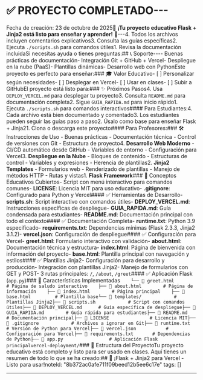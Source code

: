 # ✅ PROYECTO COMPLETADO---































































































































Fecha de creación: 23 de octubre de 2025🎉 **¡Tu proyecto educativo Flask + Jinja2 está listo para enseñar y aprender!** 🚀---4. Todos los archivos incluyen comentarios explicativos3. Consulta las guías específicas2. Ejecuta `./scripts.sh` para comandos útiles1. Revisa la documentación incluidaSi necesitas ayuda o tienes preguntas:## 📞 Soporte---- Buenas prácticas de documentación- Integración Git + GitHub + Vercel- Despliegue en la nube (PaaS)- Plantillas dinámicas- Desarrollo web con PythonEste proyecto es perfecto para enseñar:### 🎓 Valor Educativo- [ ] Personalizar según necesidades- [ ] Desplegar en Vercel- [ ] Usar en clases- [ ] Subir a GitHubEl proyecto está listo para:### ✨ Próximos Pasos4. Usa `DEPLOY_VERCEL.md` para desplegar tu proyecto3. Consulta `README.md` para documentación completa2. Sigue `GUIA_RAPIDA.md` para inicio rápido1. Ejecuta `./scripts.sh` para comandos interactivos#### Para Estudiantes:4. Cada archivo está bien documentado y comentado3. Los estudiantes pueden seguir las guías paso a paso2. Úsalo como base para enseñar Flask + Jinja21. Clona o descarga este proyecto#### Para Profesores:### 🛠️ Instrucciones de Uso   - Buenas prácticas   - Documentación técnica   - Control de versiones con Git   - Estructura de proyecto4. **Desarrollo Web Moderno**   - CI/CD automático desde GitHub   - Variables de entorno   - Configuración para Vercel3. **Despliegue en la Nube**   - Bloques de contenido   - Estructuras de control   - Variables y expresiones   - Herencia de plantillas2. **Jinja2 Templates**   - Formularios web   - Renderizado de plantillas   - Manejo de métodos HTTP   - Rutas y vistas1. **Flask Framework**### 🎯 Conceptos Educativos Cubiertos- Script con menú interactivo para comandos comunes- **LICENSE**: Licencia MIT para uso educativo- **.gitignore**: Configurado para Python y Vercel#### ✅ Herramientas de Desarrollo- **scripts.sh**: Script interactivo con comandos útiles- **DEPLOY_VERCEL.md**: Instrucciones específicas de despliegue- **GUIA_RAPIDA.md**: Guía condensada para estudiantes- **README.md**: Documentación principal con todo el contexto#### ✅ Documentación Completa- **runtime.txt**: Python 3.9 especificado- **requirements.txt**: Dependencias mínimas (Flask 2.3.3, Jinja2 3.1.2)- **vercel.json**: Configuración de despliegue#### ✅ Configuración para Vercel- **greet.html**: Formulario interactivo con validación- **about.html**: Documentación técnica y estructura- **index.html**: Página de bienvenida con información del proyecto- **base.html**: Plantilla principal con navegación y estilos#### ✅ Plantillas Jinja2- Configuración para desarrollo y producción- Integración con plantillas Jinja2- Manejo de formularios con GET y POST- 3 rutas principales: `/`, `/about`, `/greet`#### ✅ Aplicación Flask (`app.py`)### 🚀 Características Implementadas```    └── 📄 greet.html        # Página de saludo interactivo    ├── 📄 about.html        # Página de información    ├── 📄 index.html        # Página principal    ├── 📄 base.html         # Plantilla base└── 📁 templates/            # Plantillas Jinja2├── 📄 scripts.sh            # Script con comandos útiles├── 📄 DEPLOY_VERCEL.md      # Guía específica de despliegue├── 📄 GUIA_RAPIDA.md        # Guía rápida para estudiantes├── 📄 README.md             # Documentación principal├── 📄 LICENSE               # Licencia MIT├── 📄 .gitignore            # Archivos a ignorar en Git├── 📄 runtime.txt           # Versión de Python para Vercel├── 📄 vercel.json           # Configuración para Vercel├── 📄 requirements.txt       # Dependencias de Python├── 📄 app.py                 # Aplicación Flask principalvercel-deployment/```### 📁 Estructura del ProyectoTu proyecto educativo está completo y listo para ser usado en clases. Aquí tienes un resumen de todo lo que se ha creado:## 🎉 ¡Flask + Jinja2 para Vercel - Listo para usar!noteId: "8b372ac0afe711f09beed12b5ee6c17e"
tags: []

---

